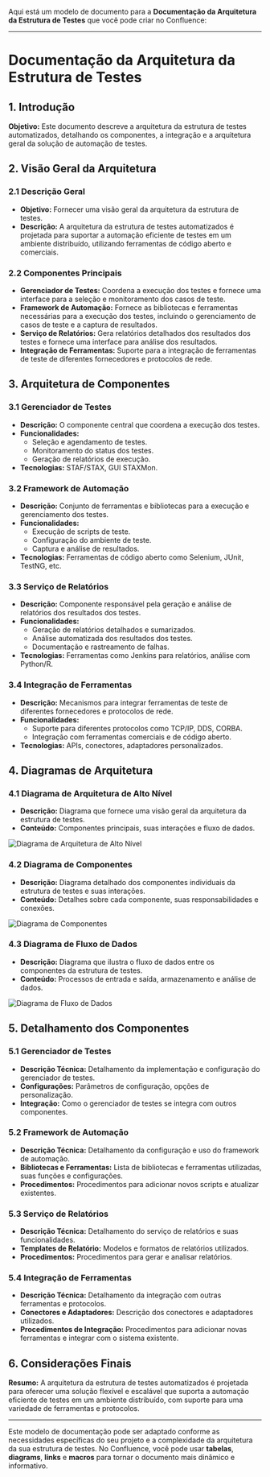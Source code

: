 Aqui está um modelo de documento para a **Documentação da Arquitetura da Estrutura de Testes** que você pode criar no Confluence:

---

# Documentação da Arquitetura da Estrutura de Testes

## 1. Introdução

**Objetivo:** Este documento descreve a arquitetura da estrutura de testes automatizados, detalhando os componentes, a integração e a arquitetura geral da solução de automação de testes.

## 2. Visão Geral da Arquitetura

### 2.1 Descrição Geral

- **Objetivo:** Fornecer uma visão geral da arquitetura da estrutura de testes.
- **Descrição:** A arquitetura da estrutura de testes automatizados é projetada para suportar a automação eficiente de testes em um ambiente distribuído, utilizando ferramentas de código aberto e comerciais.

### 2.2 Componentes Principais

- **Gerenciador de Testes:** Coordena a execução dos testes e fornece uma interface para a seleção e monitoramento dos casos de teste.
- **Framework de Automação:** Fornece as bibliotecas e ferramentas necessárias para a execução dos testes, incluindo o gerenciamento de casos de teste e a captura de resultados.
- **Serviço de Relatórios:** Gera relatórios detalhados dos resultados dos testes e fornece uma interface para análise dos resultados.
- **Integração de Ferramentas:** Suporte para a integração de ferramentas de teste de diferentes fornecedores e protocolos de rede.

## 3. Arquitetura de Componentes

### 3.1 Gerenciador de Testes

- **Descrição:** O componente central que coordena a execução dos testes.
- **Funcionalidades:**
  - Seleção e agendamento de testes.
  - Monitoramento do status dos testes.
  - Geração de relatórios de execução.
- **Tecnologias:** STAF/STAX, GUI STAXMon.

### 3.2 Framework de Automação

- **Descrição:** Conjunto de ferramentas e bibliotecas para a execução e gerenciamento dos testes.
- **Funcionalidades:**
  - Execução de scripts de teste.
  - Configuração do ambiente de teste.
  - Captura e análise de resultados.
- **Tecnologias:** Ferramentas de código aberto como Selenium, JUnit, TestNG, etc.

### 3.3 Serviço de Relatórios

- **Descrição:** Componente responsável pela geração e análise de relatórios dos resultados dos testes.
- **Funcionalidades:**
  - Geração de relatórios detalhados e sumarizados.
  - Análise automatizada dos resultados dos testes.
  - Documentação e rastreamento de falhas.
- **Tecnologias:** Ferramentas como Jenkins para relatórios, análise com Python/R.

### 3.4 Integração de Ferramentas

- **Descrição:** Mecanismos para integrar ferramentas de teste de diferentes fornecedores e protocolos de rede.
- **Funcionalidades:**
  - Suporte para diferentes protocolos como TCP/IP, DDS, CORBA.
  - Integração com ferramentas comerciais e de código aberto.
- **Tecnologias:** APIs, conectores, adaptadores personalizados.

## 4. Diagramas de Arquitetura

### 4.1 Diagrama de Arquitetura de Alto Nível

- **Descrição:** Diagrama que fornece uma visão geral da arquitetura da estrutura de testes.
- **Conteúdo:** Componentes principais, suas interações e fluxo de dados.

![Diagrama de Arquitetura de Alto Nível](link-para-diagrama)

### 4.2 Diagrama de Componentes

- **Descrição:** Diagrama detalhado dos componentes individuais da estrutura de testes e suas interações.
- **Conteúdo:** Detalhes sobre cada componente, suas responsabilidades e conexões.

![Diagrama de Componentes](link-para-diagrama)

### 4.3 Diagrama de Fluxo de Dados

- **Descrição:** Diagrama que ilustra o fluxo de dados entre os componentes da estrutura de testes.
- **Conteúdo:** Processos de entrada e saída, armazenamento e análise de dados.

![Diagrama de Fluxo de Dados](link-para-diagrama)

## 5. Detalhamento dos Componentes

### 5.1 Gerenciador de Testes

- **Descrição Técnica:** Detalhamento da implementação e configuração do gerenciador de testes.
- **Configurações:** Parâmetros de configuração, opções de personalização.
- **Integração:** Como o gerenciador de testes se integra com outros componentes.

### 5.2 Framework de Automação

- **Descrição Técnica:** Detalhamento da configuração e uso do framework de automação.
- **Bibliotecas e Ferramentas:** Lista de bibliotecas e ferramentas utilizadas, suas funções e configurações.
- **Procedimentos:** Procedimentos para adicionar novos scripts e atualizar existentes.

### 5.3 Serviço de Relatórios

- **Descrição Técnica:** Detalhamento do serviço de relatórios e suas funcionalidades.
- **Templates de Relatório:** Modelos e formatos de relatórios utilizados.
- **Procedimentos:** Procedimentos para gerar e analisar relatórios.

### 5.4 Integração de Ferramentas

- **Descrição Técnica:** Detalhamento da integração com outras ferramentas e protocolos.
- **Conectores e Adaptadores:** Descrição dos conectores e adaptadores utilizados.
- **Procedimentos de Integração:** Procedimentos para adicionar novas ferramentas e integrar com o sistema existente.

## 6. Considerações Finais

**Resumo:** A arquitetura da estrutura de testes automatizados é projetada para oferecer uma solução flexível e escalável que suporta a automação eficiente de testes em um ambiente distribuído, com suporte para uma variedade de ferramentas e protocolos.

---

Este modelo de documentação pode ser adaptado conforme as necessidades específicas do seu projeto e a complexidade da arquitetura da sua estrutura de testes. No Confluence, você pode usar **tabelas**, **diagrams**, **links** e **macros** para tornar o documento mais dinâmico e informativo.